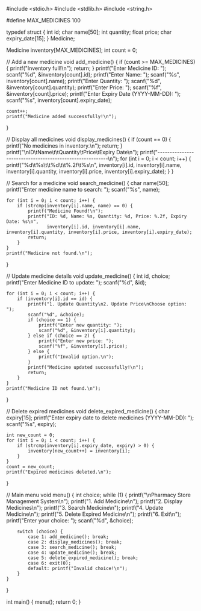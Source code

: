 #include <stdio.h>
#include <stdlib.h>
#include <string.h>

#define MAX_MEDICINES 100

typedef struct {
    int id;
    char name[50];
    int quantity;
    float price;
    char expiry_date[15];
} Medicine;

Medicine inventory[MAX_MEDICINES];
int count = 0;

// Add a new medicine
void add_medicine() {
    if (count >= MAX_MEDICINES) {
        printf("Inventory full!\n");
        return;
    }
    printf("Enter Medicine ID: ");
    scanf("%d", &inventory[count].id);
    printf("Enter Name: ");
    scanf("%s", inventory[count].name);
    printf("Enter Quantity: ");
    scanf("%d", &inventory[count].quantity);
    printf("Enter Price: ");
    scanf("%f", &inventory[count].price);
    printf("Enter Expiry Date (YYYY-MM-DD): ");
    scanf("%s", inventory[count].expiry_date);

    count++;
    printf("Medicine added successfully!\n");
}

// Display all medicines
void display_medicines() {
    if (count == 0) {
        printf("No medicines in inventory.\n");
        return;
    }
    printf("\nID\tName\t\tQuantity\tPrice\tExpiry Date\n");
    printf("---------------------------------------------------------\n");
    for (int i = 0; i < count; i++) {
        printf("%d\t%s\t\t%d\t\t%.2f\t%s\n", inventory[i].id, inventory[i].name, inventory[i].quantity, inventory[i].price, inventory[i].expiry_date);
    }
}

// Search for a medicine
void search_medicine() {
    char name[50];
    printf("Enter medicine name to search: ");
    scanf("%s", name);

    for (int i = 0; i < count; i++) {
        if (strcmp(inventory[i].name, name) == 0) {
            printf("Medicine Found!\n");
            printf("ID: %d, Name: %s, Quantity: %d, Price: %.2f, Expiry Date: %s\n",
                   inventory[i].id, inventory[i].name, inventory[i].quantity, inventory[i].price, inventory[i].expiry_date);
            return;
        }
    }
    printf("Medicine not found.\n");
}

// Update medicine details
void update_medicine() {
    int id, choice;
    printf("Enter Medicine ID to update: ");
    scanf("%d", &id);

    for (int i = 0; i < count; i++) {
        if (inventory[i].id == id) {
            printf("1. Update Quantity\n2. Update Price\nChoose option: ");
            scanf("%d", &choice);
            if (choice == 1) {
                printf("Enter new quantity: ");
                scanf("%d", &inventory[i].quantity);
            } else if (choice == 2) {
                printf("Enter new price: ");
                scanf("%f", &inventory[i].price);
            } else {
                printf("Invalid option.\n");
            }
            printf("Medicine updated successfully!\n");
            return;
        }
    }
    printf("Medicine ID not found.\n");
}

// Delete expired medicines
void delete_expired_medicine() {
    char expiry[15];
    printf("Enter expiry date to delete medicines (YYYY-MM-DD): ");
    scanf("%s", expiry);

    int new_count = 0;
    for (int i = 0; i < count; i++) {
        if (strcmp(inventory[i].expiry_date, expiry) > 0) {
            inventory[new_count++] = inventory[i];
        }
    }
    count = new_count;
    printf("Expired medicines deleted.\n");
}

// Main menu
void menu() {
    int choice;
    while (1) {
        printf("\nPharmacy Store Management System\n");
        printf("1. Add Medicine\n");
        printf("2. Display Medicines\n");
        printf("3. Search Medicine\n");
        printf("4. Update Medicine\n");
        printf("5. Delete Expired Medicine\n");
        printf("6. Exit\n");
        printf("Enter your choice: ");
        scanf("%d", &choice);

        switch (choice) {
            case 1: add_medicine(); break;
            case 2: display_medicines(); break;
            case 3: search_medicine(); break;
            case 4: update_medicine(); break;
            case 5: delete_expired_medicine(); break;
            case 6: exit(0);
            default: printf("Invalid choice!\n");
        }
    }
}

int main() {
    menu();
    return 0;
}
